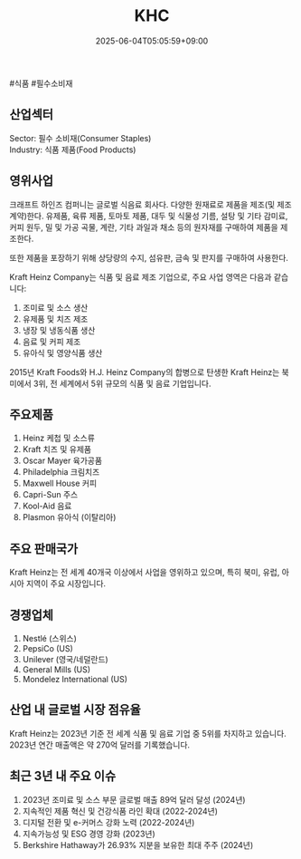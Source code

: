 ﻿---
title: "KHC"
date: 2025-06-04T05:05:59+09:00
lastmod: 2025-06-04T05:05:59+09:00
type: docs
sidebar:
  open: true
weight: 485
---
<div style="display:none">
  <meta property="article:published_time" content="2025-06-03T20:05:59Z" />
  <meta property="article:modified_time" content="2025-06-03T20:05:59Z" />
</div>
#식품 #필수소비재 

## 산업섹터

Sector: 필수 소비재(Consumer Staples)  
Industry: 식품 제품(Food Products)

## 영위사업

크래프트 하인즈 컴퍼니는 글로벌 식음료 회사다. 다양한 원재료로 제품을 제조(및 제조 계약)한다. 유제품, 육류 제품, 토마토 제품, 대두 및 식물성 기름, 설탕 및 기타 감미료, 커피 원두, 밀 및 가공 곡물, 계란, 기타 과일과 채소 등의 원자재를 구매하여 제품을 제조한다.  

또한 제품을 포장하기 위해 상당량의 수지, 섬유판, 금속 및 판지를 구매하여 사용한다.

Kraft Heinz Company는 식품 및 음료 제조 기업으로, 주요 사업 영역은 다음과 같습니다:

1. 조미료 및 소스 생산
2. 유제품 및 치즈 제조
3. 냉장 및 냉동식품 생산
4. 음료 및 커피 제조
5. 유아식 및 영양식품 생산

2015년 Kraft Foods와 H.J. Heinz Company의 합병으로 탄생한 Kraft Heinz는 북미에서 3위, 전 세계에서 5위 규모의 식품 및 음료 기업입니다.

## 주요제품

1. Heinz 케첩 및 소스류
2. Kraft 치즈 및 유제품
3. Oscar Mayer 육가공품
4. Philadelphia 크림치즈
5. Maxwell House 커피
6. Capri-Sun 주스
7. Kool-Aid 음료
8. Plasmon 유아식 (이탈리아)

## 주요 판매국가

Kraft Heinz는 전 세계 40개국 이상에서 사업을 영위하고 있으며, 특히 북미, 유럽, 아시아 지역이 주요 시장입니다.

## 경쟁업체

1. Nestlé (스위스)
2. PepsiCo (US)
3. Unilever (영국/네덜란드)
4. General Mills (US)
5. Mondelez International (US)

## 산업 내 글로벌 시장 점유율

Kraft Heinz는 2023년 기준 전 세계 식품 및 음료 기업 중 5위를 차지하고 있습니다. 2023년 연간 매출액은 약 270억 달러를 기록했습니다.

## 최근 3년 내 주요 이슈

1. 2023년 조미료 및 소스 부문 글로벌 매출 89억 달러 달성 (2024년)
2. 지속적인 제품 혁신 및 건강식품 라인 확대 (2022-2024년)
3. 디지털 전환 및 e-커머스 강화 노력 (2022-2024년)
4. 지속가능성 및 ESG 경영 강화 (2023년)
5. Berkshire Hathaway가 26.93% 지분을 보유한 최대 주주 (2024년)
